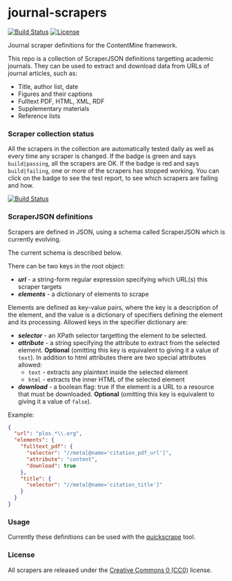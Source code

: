 journal-scrapers
================

[![Build Status](https://secure.travis-ci.org/ContentMine/journal-scrapers.png?branch=master)][travis]
[![License](http://img.shields.io/badge/license-CC0-blue.svg)][license]

Journal scraper definitions for the ContentMine framework.

This repo is a collection of ScraperJSON definitions targetting academic journals. They can be used to extract and download data from URLs of journal articles, such as:

- Title, author list, date
- Figures and their captions
- Fulltext PDF, HTML, XML, RDF
- Supplementary materials
- Reference lists

### Scraper collection status

All the scrapers in the collection are automatically tested daily as well as every time any scraper is changed. If the badge is green and says `build|passing`, all the scrapers are OK. If the badge is red and says `build|failing`, one or more of the scrapers has stopped working. You can click on the badge to see the test report, to see which scrapers are failing and how.

[![Build Status](https://secure.travis-ci.org/ContentMine/journal-scrapers.png?branch=master)][travis]

[travis]: http://travis-ci.org/ContentMine/journal-scrapers
[license]: https://creativecommons.org/publicdomain/zero/1.0/

### ScraperJSON definitions

Scrapers are defined in JSON, using a schema called ScraperJSON which is currently evolving.

The current schema is described below.

There can be two keys in the root object:

- ***url*** - a string-form regular expression specifying which URL(s) this scraper targets
- ***elements*** - a dictionary of elements to scrape

Elements are defined as key-value pairs, where the key is a description of the element, and the value is a dictionary of specifiers defining the element and its processing. Allowed keys in the specifier dictionary are:

- ***selector*** - an XPath selector targetting the element to be selected.
- ***attribute*** - a string specifying the attribute to extract from the selected element. **Optional** (omitting this key is equivalent to giving it a value of `text`). In addition to html attributes there are two special attributes allowed:
    - `text` - extracts any plaintext inside the selected element
    - `html` - extracts the inner HTML of the selected element
- ***download*** - a boolean flag: true if the element is a URL to a resource that must be downloaded. **Optional** (omitting this key is equivalent to giving it a value of `false`).

Example:
```json
{
  "url": "plos.*\\.org",
  "elements": {
    "fulltext_pdf": {
      "selector": "//meta[@name='citation_pdf_url']",
      "attribute": "content",
      "download": true
    },
    "title": {
      "selector": "//meta[@name='citation_title']"
    }
  }
}
```

### Usage

Currently these definitions can be used with the [quickscrape](http://github.com/ContentMine/quickscrape) tool.


### License

All scrapers are released under the [Creative Commons 0 (CC0)](https://creativecommons.org/publicdomain/zero/1.0/) license.
